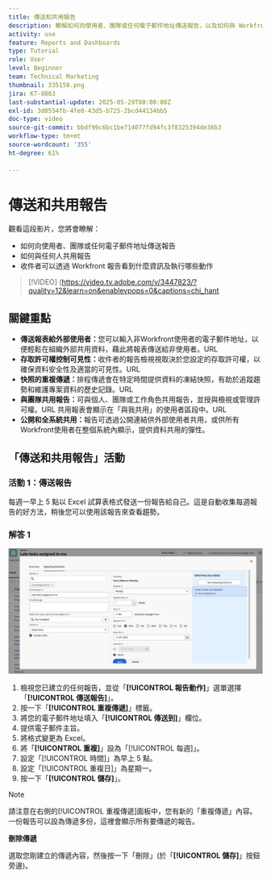 ```yaml
---
title: 傳送和共用報告
description: 瞭解如何向使用者、團隊或任何電子郵件地址傳送報告，以及如何與 Workfront 中任何人共用報告。
activity: use
feature: Reports and Dashboards
type: Tutorial
role: User
level: Beginner
team: Technical Marketing
thumbnail: 335158.png
jira: KT-8863
last-substantial-update: 2025-05-29T00:00:00Z
exl-id: 3d0554fb-4fe0-43d5-b725-2bcd44134bb5
doc-type: video
source-git-commit: bbdf99c6bc1be714077fd94fc3f8325394de36b3
workflow-type: tm+mt
source-wordcount: '355'
ht-degree: 61%

---
```


# 傳送和共用報告

觀看這段影片，您將會瞭解：

* 如何向使用者、團隊或任何電子郵件地址傳送報告
* 如何與任何人共用報告
* 收件者可以透過 Workfront 報告看到什麼資訊及執行哪些動作

>[!VIDEO] (https://video.tv.adobe.com/v/3447823/?quality=12&learn=on&enablevpops=0&captions=chi_hant

## 關鍵重點

* **傳送報表給外部使用者：**&#x200B;您可以輸入非Workfront使用者的電子郵件地址，以便輕鬆在組織外部共用資料，藉此將報表傳送給非使用者。&#x200B;URL
* **存取許可權控制可見性：**&#x200B;收件者的報告檢視視取決於您設定的存取許可權，以確保資料安全性及適當的可見性。&#x200B;URL
* **快照的重複傳遞：**&#x200B;排程傳遞會在特定時間提供資料的凍結快照，有助於追蹤趨勢和維護專案資料的歷史記錄。&#x200B;URL
* **與團隊共用報告：**&#x200B;可與個人、團隊或工作角色共用報告，並授與檢視或管理許可權。&#x200B;URL 共用報表會顯示在「與我共用」的使用者區段中。&#x200B;URL
* **公開和全系統共用：**&#x200B;報告可透過公開連結供外部使用者共用，或供所有Workfront使用者在整個系統內顯示，提供資料共用的彈性。


## 「傳送和共用報告」活動

### 活動 1：傳送報告

每週一早上 5 點以 Excel 試算表格式發送一份報告給自己。這是自動收集每週報告的好方法，稍後您可以使用該報告來查看趨勢。

### 解答 1

![影像顯示設定重複傳遞報告的畫面](assets/send-a-report.png)

1. 檢視您已建立的任何報告，並從「**[!UICONTROL 報告動作]**」選單選擇「**[!UICONTROL 傳送報告]**」。
1. 按一下「**[!UICONTROL 重複傳遞]**」標籤。
1. 將您的電子郵件地址填入「**[!UICONTROL 傳送到]**」欄位。
1. 提供電子郵件主旨。
1. 將格式變更為 Excel。
1. 將「**[!UICONTROL 重複]**」設為「[!UICONTROL 每週]」。
1. 設定「[!UICONTROL 時間]」為早上 5 點。
1. 設定「[!UICONTROL 重複日]」為星期一。
1. 按一下「**[!UICONTROL 儲存]**」。

>[!NOTE]
>
>請注意在右側的[!UICONTROL 重複傳遞]面板中，您有新的「重複傳遞」內容。一份報告可以設為傳遞多份，這裡會顯示所有要傳遞的報告。

**刪除傳遞**

選取您剛建立的傳遞內容，然後按一下「刪除」(於「**[!UICONTROL 儲存]**」按鈕旁邊)。

